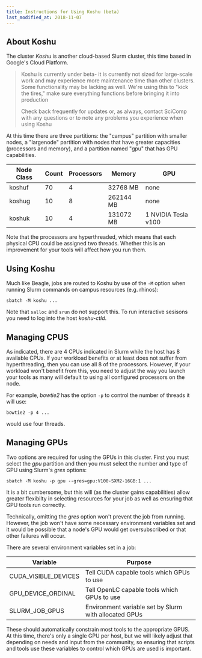 ```yaml
---
title: Instructions for Using Koshu (beta)
last_modified_at: 2018-11-07
---
```


## About Koshu

The cluster _Koshu_ is another cloud-based Slurm cluster, this time based in Google's Cloud Platform.

> Koshu is currently under beta- it is currently not sized for large-scale work and may experience more maintenance time than other clusters.  Some functionality may be lacking as well.  We're using this to "kick the tires," make sure everything functions before bringing it into production
>
> Check back frequently for updates or, as always, contact SciComp with any questions or to note any problems you experience when using Koshu

At this time there are three partitions: the "campus" partition with smaller nodes, a "largenode" partition with nodes that have greater capacities (processors and memory), and a partition named "gpu" that has GPU capabilities.

Node Class  | Count | Processors  | Memory   | GPU 
------------| ------| ------------| ---------| -----
koshuf      | 70    | 4           | 32768 MB | none
koshug      | 10    | 8           | 262144 MB| none
koshuk      | 10    | 4           | 131072 MB| 1 NVIDIA Tesla v100

Note that the processors are hyperthreaded, which means that each physical CPU could be assigned two threads.  Whether this is an improvement for your tools will affect how you run them.


## Using Koshu

Much like Beagle, jobs are routed to Koshu by use of the `-M` option when running Slurm commands on campus resources (e.g. rhinos):

    sbatch -M koshu ...

Note that `salloc` and `srun` do not support this.  To run interactive sesisons you need to log into the host _koshu-ctld_.

## Managing CPUS

As indicated, there are 4 CPUs indicated in Slurm while the host has 8 available CPUs.  If your workload benefits or at least does not suffer from hyperthreading, then you can use all 8 of the processors.  However, if your workload won't benefit from this, you need to adjust the way you launch your tools as many will default to using all configured processors on the node.

For example, _bowtie2_ has the option `-p` to control the number of threads it will use:

    bowtie2 -p 4 ...

would use four threads.

## Managing GPUs

Two options are required for using the GPUs in this cluster.  First you must select the _gpu_ partition and then you must select the number and type of GPU using Slurm's _gres_ options:

    sbatch -M koshu -p gpu --gres=gpu:V100-SXM2-16GB:1 ...

It is a bit cumbersome, but this will (as the cluster gains capabilities) allow greater flexibilty in selecting resources for your job as well as ensuring that GPU tools run correctly.

Technically, omitting the _gres_ option won't prevent the job from running.  However, the job won't have some necessary environment variables set and it would be possible that a node's GPU would get oversubscribed or that other failures will occur.

There are several environment variables set in a job:

Variable             | Purpose                                       |
----                 | ----                                          |
CUDA_VISIBLE_DEVICES | Tell CUDA capable tools which GPUs to use     |
GPU_DEVICE_ORDINAL   | Tell OpenLC capable tools which GPUs to use   |
SLURM_JOB_GPUS       | Environment variable set by Slurm with allocated GPUs |

These should automatically constrain most tools to the appropriate GPUS.  At this time, there's only a single GPU per host, but we will likely adjust that depending on needs and input from the community, so ensuring that scripts and tools use these variables to control which GPUs are used is important.

